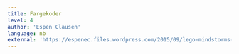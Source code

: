 ```yaml
---
title: Fargekoder
level: 4
author: 'Espen Clausen'
language: nb
external: 'https://espenec.files.wordpress.com/2015/09/lego-mindstorms-del-4-2.pdf'
---
```

